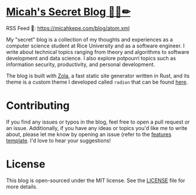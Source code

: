 # [Micah's Secret Blog 👨‍💻✏](https://micahkepe.com/blog/)

RSS Feed 📡: https://micahkepe.com/blog/atom.xml

My "secret" blog is a collection of my thoughts and experiences as a computer
science student at Rice University and as a software engineer. I write about
technical topics ranging from theory and algorithms to software development and
data science. I also explore potpourri topics such as information security,
productivity, and personal development.

The blog is built with [Zola](https://www.getzola.org/), a fast static site
generator written in Rust, and its theme is a custom theme I developed called
`radion` that can be found [here](https://github.com/micahkepe/radion).

# Contributing

If you find any issues or typos in the blog, feel free to open a pull request or
an issue. Additionally, if you have any ideas or topics you'd like me to write
about, please let me know by opening an issue (refer to the
[features template](.github/ISSUE_TEMPLATE/feature_request.md). I'd love to hear
your suggestions!

# License

This blog is open-sourced under the MIT license. See the [LICENSE](LICENSE) file
for more details.
